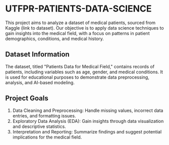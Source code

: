 # UTFPR-PATIENTS-DATA-SCIENCE
This project aims to analyze a dataset of medical patients, sourced from Kaggle (link to dataset). Our objective is to apply data science techniques to gain insights into the medical field, with a focus on patterns in patient demographics, conditions, and medical history.

## Dataset Information
The dataset, titled "Patients Data for Medical Field," contains records of patients, including variables such as age, gender, and medical conditions. It is used for educational purposes to demonstrate data preprocessing, analysis, and AI-based modeling.

## Project Goals
1. Data Cleaning and Preprocessing: Handle missing values, incorrect data entries, and formatting issues.
2. Exploratory Data Analysis (EDA): Gain insights through data visualization and descriptive statistics.
3. Interpretation and Reporting: Summarize findings and suggest potential implications for the medical field.
